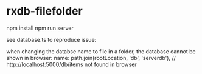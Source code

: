 # rxdb-filefolder

npm install
npm run server

see database.ts to reproduce issue:

when changing the databse name to file in a folder, the database cannot be shown in browser:
name: path.join(rootLocation, 'db', 'serverdb'), // http://localhost:5000/db/items not found in browser
